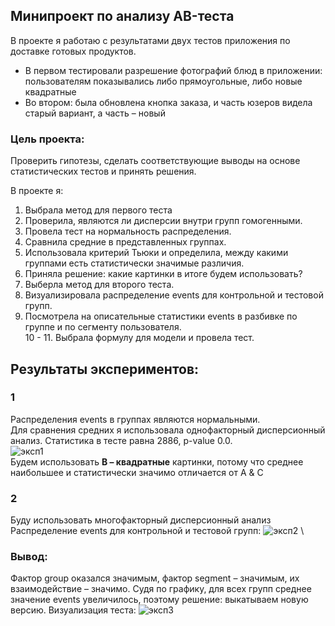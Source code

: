 ## Минипроект по анализу AB-теста
В проекте я работаю с результатами двух тестов приложения по доставке готовых продуктов. 
* В первом тестировали разрешение фотографий блюд в приложении: пользователям показывались либо прямоугольные, либо новые квадратные 
* Во втором: была обновлена кнопка заказа, и часть юзеров видела старый вариант, а часть – новый
### Цель проекта:
Проверить гипотезы, сделать соответствующие выводы на основе статистических тестов и принять решения.

В проекте я:
1. Выбрала метод для первого теста
2. Проверила, являются ли дисперсии внутри групп гомогенными.
3. Провела тест на нормальность распределения.
4. Сравнила средние в представленных группах.
5. Использовала критерий Тьюки и определила, между какими группами есть статистически значимые различия.
6. Приняла решение: какие картинки в итоге будем использовать?
7. Выберла метод для второго теста.
8. Визуализировала распределение events для контрольной и тестовой групп.
9. Посмотрела на описательные статистики events в разбивке по группе и по сегменту пользователя. \
10 - 11. Выбрала формулу для модели и провела тест.

## Результаты экспериментов:
### 1
Распределения events в группах являются нормальными. \
Для сравнения средних я использовала однофакторный дисперсионный анализ. Статистика в тесте равна 2886, p-value 0.0. \
![эксп1](https://github.com/belladzhu/statistic/assets/101130608/365b5f3c-b036-4f14-b236-3350ca9751b0) \
Будем использовать **B – квадратные** картинки, потому что среднее наибольшее и статистически значимо отличается от A & C

### 2 
Буду использовать многофакторный дисперсионный анализ \
Распределение events для контрольной и тестовой групп:
![эксп2](https://github.com/belladzhu/statistic/assets/101130608/af0ac5d3-20b2-4dd3-af98-6368f6865a84) \
### Вывод:
Фактор group оказался значимым, фактор segment – значимым, их взаимодействие – значимо. Судя по графику, для всех групп среднее значение events увеличилось, поэтому решение: выкатываем новую версию.
Визуализация теста:
![эксп3](https://github.com/belladzhu/statistic/assets/101130608/797b2c16-5d7c-4cb7-833e-a59105328ac8)



